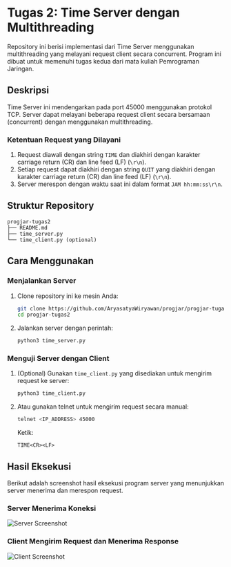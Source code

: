 # Tugas 2: Time Server dengan Multithreading

Repository ini berisi implementasi dari Time Server menggunakan multithreading yang melayani request client secara concurrent. Program ini dibuat untuk memenuhi tugas kedua dari mata kuliah Pemrograman Jaringan.

## Deskripsi

Time Server ini mendengarkan pada port 45000 menggunakan protokol TCP. Server dapat melayani beberapa request client secara bersamaan (concurrent) dengan menggunakan multithreading. 

### Ketentuan Request yang Dilayani
1. Request diawali dengan string `TIME` dan diakhiri dengan karakter carriage return (CR) dan line feed (LF) (`\r\n`).
2. Setiap request dapat diakhiri dengan string `QUIT` yang diakhiri dengan karakter carriage return (CR) dan line feed (LF) (`\r\n`).
3. Server merespon dengan waktu saat ini dalam format `JAM hh:mm:ss\r\n`.

## Struktur Repository

    progjar-tugas2
    ├── README.md
    ├── time_server.py
    └── time_client.py (optional)


## Cara Menggunakan

### Menjalankan Server

1. Clone repository ini ke mesin Anda:
    ```sh
    git clone https://github.com/AryasatyaWiryawan/progjar/progjar-tugas2
    cd progjar-tugas2
    ```

2. Jalankan server dengan perintah:
    ```sh
    python3 time_server.py
    ```

### Menguji Server dengan Client

1. (Optional) Gunakan `time_client.py` yang disediakan untuk mengirim request ke server:
    ```sh
    python3 time_client.py
    ```

2. Atau gunakan telnet untuk mengirim request secara manual:
    ```sh
    telnet <IP_ADDRESS> 45000
    ```
    Ketik:
    ```
    TIME<CR><LF>
    ```

## Hasil Eksekusi

Berikut adalah screenshot hasil eksekusi program server yang menunjukkan server menerima dan merespon request.

### Server Menerima Koneksi
![Server Screenshot](path/to/screenshot_server.png)

### Client Mengirim Request dan Menerima Response
![Client Screenshot](path/to/screenshot_client.png)

